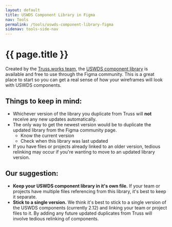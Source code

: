 ```yaml
---
layout: default
title: USWDS Component Library in Figma
nav: Tools
permalink: /tools/uswds-component-library-figma
sidenav: tools-side-nav
---
```


# {{ page.title }}

Created by the [Truss.works team](https://truss.works/), the [USWDS component library](https://www.figma.com/community/file/836611771720754351) is available and free to use through the Figma community. This is a great place to start so you can get a real sense of how your wireframes will look with USWDS components.

## Things to keep in mind:

- Whichever version of the library you duplicate from Truss will **not** receive any new updates automatically.
- The only way to get the newest version would be to duplicate the updated library from the Figma community page.
	- Know the current version
	- Check when this library was last updated
- If you have files or projects already linked to an older version, tedious relinking may occur if you're wanting to move to an updated library version.

## Our suggestion:

- **Keep your USWDS component library in it's own file.** If your team or projects have multiple files referencing from this library, it's best to keep it separate.
- **Stick to a single version.** We think it's best to stick to a single version of the USWDS components (currently 2.12) and linking your team or project files to it. By adding any future updated duplicates from Truss will involve tedious relinking of components.

